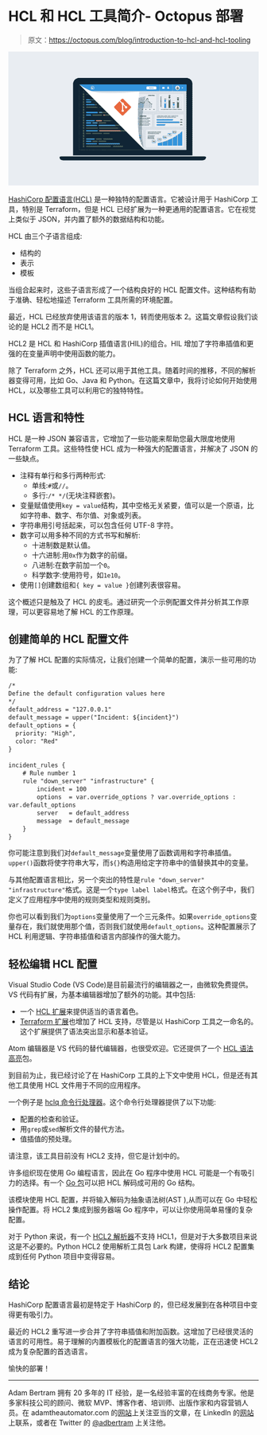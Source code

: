 # HCL 和 HCL 工具简介- Octopus 部署

> 原文：<https://octopus.com/blog/introduction-to-hcl-and-hcl-tooling>

[![A laptop screen displaying analytics data that is peeled up on one corner showing the code behind it](img/a6098e741b1052b05b31f3c8e78f3f16.png)](#)

[HashiCorp 配置语言(HCL)](https://www.terraform.io/docs/configuration/index.html) 是一种独特的配置语言。它被设计用于 HashiCorp 工具，特别是 Terraform，但是 HCL 已经扩展为一种更通用的配置语言。它在视觉上类似于 JSON，并内置了额外的数据结构和功能。

HCL 由三个子语言组成:

*   结构的
*   表示
*   模板

当组合起来时，这些子语言形成了一个结构良好的 HCL 配置文件。这种结构有助于准确、轻松地描述 Terraform 工具所需的环境配置。

最近，HCL 已经放弃使用该语言的版本 1，转而使用版本 2。这篇文章假设我们谈论的是 HCL2 而不是 HCL1。

HCL2 是 HCL 和 HashiCorp 插值语言(HIL)的组合。HIL 增加了字符串插值和更强的在变量声明中使用函数的能力。

除了 Terraform 之外，HCL 还可以用于其他工具。随着时间的推移，不同的解析器变得可用，比如 Go、Java 和 Python。在这篇文章中，我将讨论如何开始使用 HCL，以及哪些工具可以利用它的独特特性。

## HCL 语言和特性

HCL 是一种 JSON 兼容语言，它增加了一些功能来帮助您最大限度地使用 Terraform 工具。这些特性使 HCL 成为一种强大的配置语言，并解决了 JSON 的一些缺点。

*   注释有单行和多行两种形式:
    *   单线:`#`或`//`。
    *   多行:`/* */`(无块注释嵌套)。
*   变量赋值使用`key = value`结构，其中空格无关紧要，值可以是一个原语，比如字符串、数字、布尔值、对象或列表。
*   字符串用引号括起来，可以包含任何 UTF-8 字符。
*   数字可以用多种不同的方式书写和解析:
    *   十进制数是默认值。
    *   十六进制:用`0x`作为数字的前缀。
    *   八进制:在数字前加一个`0`。
    *   科学数字:使用符号，如`1e10`。
*   使用`[]`创建数组和`{ key = value }`创建列表很容易。

这个概述只是触及了 HCL 的皮毛。通过研究一个示例配置文件并分析其工作原理，可以更容易地了解 HCL 的工作原理。

## 创建简单的 HCL 配置文件

为了了解 HCL 配置的实际情况，让我们创建一个简单的配置，演示一些可用的功能:

```
/*
Define the default configuration values here
*/
default_address = "127.0.0.1"
default_message = upper("Incident: ${incident}")
default_options = {
  priority: "High",
  color: "Red"
}

incident_rules {
    # Rule number 1
    rule "down_server" "infrastructure" {
        incident = 100
        options  = var.override_options ? var.override_options : var.default_options
        server   = default_address
        message  = default_message
    }
} 
```

你可能注意到我们对`default_message`变量使用了函数调用和字符串插值。`upper()`函数将使字符串大写，而`${}`构造用给定字符串中的值替换其中的变量。

与其他配置语言相比，另一个突出的特性是`rule "down_server" "infrastructure"`格式。这是一个`type label label`格式。在这个例子中，我们定义了应用程序中使用的规则类型和规则类别。

你也可以看到我们为`options`变量使用了一个三元条件。如果`override_options`变量存在，我们就使用那个值，否则我们就使用`default_options`。这种配置展示了 HCL 利用逻辑、字符串插值和语言内部操作的强大能力。

## 轻松编辑 HCL 配置

Visual Studio Code (VS Code)是目前最流行的编辑器之一，由微软免费提供。VS 代码有扩展，为基本编辑器增加了额外的功能。其中包括:

*   一个 [HCL 扩展](https://marketplace.visualstudio.com/items?itemName=wholroyd.HCL)来提供适当的语言着色。
*   [Terraform 扩展](https://marketplace.visualstudio.com/items?itemName=4ops.terraform)也增加了 HCL 支持，尽管是以 HashiCorp 工具之一命名的。这个扩展提供了语法突出显示和基本验证。

Atom 编辑器是 VS 代码的替代编辑器，也很受欢迎。它还提供了一个 [HCL 语法高亮](https://atom.io/packages/language-hcl)包。

到目前为止，我已经讨论了在 HashiCorp 工具的上下文中使用 HCL，但是还有其他工具使用 HCL 文件用于不同的应用程序。

一个例子是 [hclq 命令行处理器](https://hclq.sh/)。这个命令行处理器提供了以下功能:

*   配置的检查和验证。
*   用`grep`或`sed`解析文件的替代方法。
*   值插值的预处理。

请注意，该工具目前没有 HCL2 支持，但它是计划中的。

许多组织现在使用 Go 编程语言，因此在 Go 程序中使用 HCL 可能是一个有吸引力的选择。有一个 [Go 包](https://godoc.org/github.com/hashicorp/hcl)可以把 HCL 解码成可用的 Go 结构。

该模块使用 HCL 配置，并将输入解码为抽象语法树(AST ),从而可以在 Go 中轻松操作配置。将 HCL2 集成到服务器端 Go 程序中，可以让你使用简单易懂的复杂配置。

对于 Python 来说，有一个 [HCL2 解析器](https://pypi.org/project/python-hcl2/)不支持 HCL1，但是对于大多数项目来说这是不必要的。Python HCL2 使用解析工具包 Lark 构建，使得将 HCL2 配置集成到任何 Python 项目中变得容易。

## 结论

HashiCorp 配置语言最初是特定于 HashiCorp 的，但已经发展到在各种项目中变得更有吸引力。

最近的 HCL2 重写进一步合并了字符串插值和附加函数。这增加了已经很灵活的语言的可用性。易于理解的内置模板化的配置语言的强大功能，正在迅速使 HCL2 成为复杂配置的首选语言。

愉快的部署！

* * *

Adam Bertram 拥有 20 多年的 IT 经验，是一名经验丰富的在线商务专家。他是多家科技公司的顾问、微软 MVP、博客作者、培训师、出版作家和内容营销人员。在 adamtheautomator.com 的[网站](http://adamtheautomator.com/)上关注亚当的文章，在 LinkedIn 的[网站](https://www.linkedin.com/in/adbertram)上联系，或者在 Twitter 的 [@adbertram](https://twitter.com/adbertram) 上关注他。